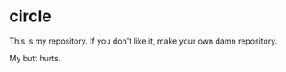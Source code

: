 circle
======

This is my repository.  If you don't like it, make your own damn repository.

My butt hurts.